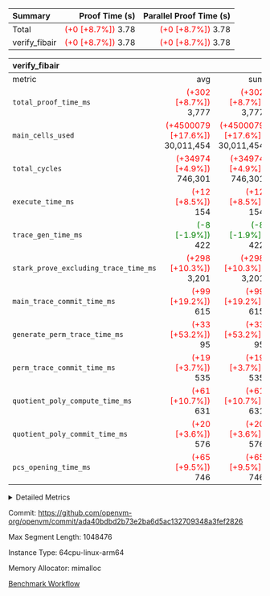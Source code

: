 | Summary | Proof Time (s) | Parallel Proof Time (s) |
|:---|---:|---:|
| Total | <span style='color: red'>(+0 [+8.7%])</span> 3.78 | <span style='color: red'>(+0 [+8.7%])</span> 3.78 |
| verify_fibair | <span style='color: red'>(+0 [+8.7%])</span> 3.78 | <span style='color: red'>(+0 [+8.7%])</span> 3.78 |


| verify_fibair |||||
|:---|---:|---:|---:|---:|
|metric|avg|sum|max|min|
| `total_proof_time_ms ` | <span style='color: red'>(+302 [+8.7%])</span> 3,777 | <span style='color: red'>(+302 [+8.7%])</span> 3,777 | <span style='color: red'>(+302 [+8.7%])</span> 3,777 | <span style='color: red'>(+302 [+8.7%])</span> 3,777 |
| `main_cells_used     ` | <span style='color: red'>(+4500079 [+17.6%])</span> 30,011,454 | <span style='color: red'>(+4500079 [+17.6%])</span> 30,011,454 | <span style='color: red'>(+4500079 [+17.6%])</span> 30,011,454 | <span style='color: red'>(+4500079 [+17.6%])</span> 30,011,454 |
| `total_cycles        ` | <span style='color: red'>(+34974 [+4.9%])</span> 746,301 | <span style='color: red'>(+34974 [+4.9%])</span> 746,301 | <span style='color: red'>(+34974 [+4.9%])</span> 746,301 | <span style='color: red'>(+34974 [+4.9%])</span> 746,301 |
| `execute_time_ms     ` | <span style='color: red'>(+12 [+8.5%])</span> 154 | <span style='color: red'>(+12 [+8.5%])</span> 154 | <span style='color: red'>(+12 [+8.5%])</span> 154 | <span style='color: red'>(+12 [+8.5%])</span> 154 |
| `trace_gen_time_ms   ` | <span style='color: green'>(-8 [-1.9%])</span> 422 | <span style='color: green'>(-8 [-1.9%])</span> 422 | <span style='color: green'>(-8 [-1.9%])</span> 422 | <span style='color: green'>(-8 [-1.9%])</span> 422 |
| `stark_prove_excluding_trace_time_ms` | <span style='color: red'>(+298 [+10.3%])</span> 3,201 | <span style='color: red'>(+298 [+10.3%])</span> 3,201 | <span style='color: red'>(+298 [+10.3%])</span> 3,201 | <span style='color: red'>(+298 [+10.3%])</span> 3,201 |
| `main_trace_commit_time_ms` | <span style='color: red'>(+99 [+19.2%])</span> 615 | <span style='color: red'>(+99 [+19.2%])</span> 615 | <span style='color: red'>(+99 [+19.2%])</span> 615 | <span style='color: red'>(+99 [+19.2%])</span> 615 |
| `generate_perm_trace_time_ms` | <span style='color: red'>(+33 [+53.2%])</span> 95 | <span style='color: red'>(+33 [+53.2%])</span> 95 | <span style='color: red'>(+33 [+53.2%])</span> 95 | <span style='color: red'>(+33 [+53.2%])</span> 95 |
| `perm_trace_commit_time_ms` | <span style='color: red'>(+19 [+3.7%])</span> 535 | <span style='color: red'>(+19 [+3.7%])</span> 535 | <span style='color: red'>(+19 [+3.7%])</span> 535 | <span style='color: red'>(+19 [+3.7%])</span> 535 |
| `quotient_poly_compute_time_ms` | <span style='color: red'>(+61 [+10.7%])</span> 631 | <span style='color: red'>(+61 [+10.7%])</span> 631 | <span style='color: red'>(+61 [+10.7%])</span> 631 | <span style='color: red'>(+61 [+10.7%])</span> 631 |
| `quotient_poly_commit_time_ms` | <span style='color: red'>(+20 [+3.6%])</span> 576 | <span style='color: red'>(+20 [+3.6%])</span> 576 | <span style='color: red'>(+20 [+3.6%])</span> 576 | <span style='color: red'>(+20 [+3.6%])</span> 576 |
| `pcs_opening_time_ms ` | <span style='color: red'>(+65 [+9.5%])</span> 746 | <span style='color: red'>(+65 [+9.5%])</span> 746 | <span style='color: red'>(+65 [+9.5%])</span> 746 | <span style='color: red'>(+65 [+9.5%])</span> 746 |



<details>
<summary>Detailed Metrics</summary>

|  | verify_program_compile_ms | total_cells | stark_prove_excluding_trace_time_ms | quotient_poly_compute_time_ms | quotient_poly_commit_time_ms | perm_trace_commit_time_ms | pcs_opening_time_ms | main_trace_commit_time_ms |
| --- | --- | --- | --- | --- | --- | --- | --- |
|  | 3 | 65,536 | 67 | 3 | 13 | 0 | 34 | 16 | 

| air_name | rows | quotient_deg | main_cols | interactions | constraints | cells |
| --- | --- | --- | --- | --- | --- | --- |
| AccessAdapterAir<2> |  | 4 |  | 5 | 12 |  | 
| AccessAdapterAir<4> |  | 4 |  | 5 | 12 |  | 
| AccessAdapterAir<8> |  | 4 |  | 5 | 12 |  | 
| FibonacciAir | 32,768 | 1 | 2 |  | 5 | 65,536 | 
| FriReducedOpeningAir |  | 4 |  | 35 | 59 |  | 
| NativePoseidon2Air<BabyBearParameters>, 1> |  | 4 |  | 31 | 302 |  | 
| PhantomAir |  | 4 |  | 3 | 4 |  | 
| ProgramAir |  | 1 |  | 1 | 4 |  | 
| VariableRangeCheckerAir |  | 1 |  | 1 | 4 |  | 
| VmAirWrapper<BranchNativeAdapterAir, BranchEqualCoreAir<1> |  | 2 |  | 11 | 23 |  | 
| VmAirWrapper<JalNativeAdapterAir, JalCoreAir> |  | 4 |  | 7 | 6 |  | 
| VmAirWrapper<NativeAdapterAir<2, 0>, PublicValuesCoreAir> |  | 4 |  | 11 | 22 |  | 
| VmAirWrapper<NativeAdapterAir<2, 1>, FieldArithmeticCoreAir> |  | 4 |  | 15 | 23 |  | 
| VmAirWrapper<NativeLoadStoreAdapterAir<1>, NativeLoadStoreCoreAir<1> |  | 4 |  | 19 | 31 |  | 
| VmAirWrapper<NativeVectorizedAdapterAir<4>, FieldExtensionCoreAir> |  | 4 |  | 15 | 23 |  | 
| VmConnectorAir |  | 4 |  | 3 | 8 |  | 
| VolatileBoundaryAir |  | 4 |  | 4 | 16 |  | 

| group | trace_gen_time_ms | total_proof_time_ms | total_cycles | total_cells | stark_prove_excluding_trace_time_ms | quotient_poly_compute_time_ms | quotient_poly_commit_time_ms | perm_trace_commit_time_ms | pcs_opening_time_ms | main_trace_commit_time_ms | main_cells_used | generate_perm_trace_time_ms | execute_time_ms |
| --- | --- | --- | --- | --- | --- | --- | --- | --- | --- | --- | --- | --- | --- |
| verify_fibair | 422 | 3,777 | 746,301 | 89,839,640 | 3,201 | 631 | 576 | 535 | 746 | 615 | 30,011,454 | 95 | 154 | 

| group | air_name | rows | prep_cols | perm_cols | main_cols | cells |
| --- | --- | --- | --- | --- | --- | --- |
| verify_fibair | AccessAdapterAir<2> | 131,072 |  | 16 | 11 | 3,538,944 | 
| verify_fibair | AccessAdapterAir<4> | 65,536 |  | 16 | 13 | 1,900,544 | 
| verify_fibair | AccessAdapterAir<8> | 32,768 |  | 16 | 17 | 1,081,344 | 
| verify_fibair | FriReducedOpeningAir | 512 |  | 76 | 64 | 71,680 | 
| verify_fibair | NativePoseidon2Air<BabyBearParameters>, 1> | 8,192 |  | 36 | 348 | 3,145,728 | 
| verify_fibair | PhantomAir | 16,384 |  | 8 | 6 | 229,376 | 
| verify_fibair | ProgramAir | 8,192 |  | 8 | 10 | 147,456 | 
| verify_fibair | VariableRangeCheckerAir | 262,144 | 2 | 8 | 1 | 2,359,296 | 
| verify_fibair | VmAirWrapper<BranchNativeAdapterAir, BranchEqualCoreAir<1> | 262,144 |  | 28 | 23 | 13,369,344 | 
| verify_fibair | VmAirWrapper<JalNativeAdapterAir, JalCoreAir> | 32,768 |  | 12 | 10 | 720,896 | 
| verify_fibair | VmAirWrapper<NativeAdapterAir<2, 1>, FieldArithmeticCoreAir> | 524,288 |  | 20 | 30 | 26,214,400 | 
| verify_fibair | VmAirWrapper<NativeLoadStoreAdapterAir<1>, NativeLoadStoreCoreAir<1> | 524,288 |  | 24 | 41 | 34,078,720 | 
| verify_fibair | VmAirWrapper<NativeVectorizedAdapterAir<4>, FieldExtensionCoreAir> | 8,192 |  | 20 | 40 | 491,520 | 
| verify_fibair | VmConnectorAir | 2 | 1 | 8 | 4 | 24 | 
| verify_fibair | VolatileBoundaryAir | 131,072 |  | 8 | 11 | 2,490,368 | 

</details>


Commit: https://github.com/openvm-org/openvm/commit/ada40bdbd2b73e2ba6d5ac132709348a3fef2826

Max Segment Length: 1048476

Instance Type: 64cpu-linux-arm64

Memory Allocator: mimalloc

[Benchmark Workflow](https://github.com/openvm-org/openvm/actions/runs/12752578914)
